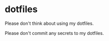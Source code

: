 # dotfiles

Please don't think about using my dotfiles.

Please don't commit any secrets to my dotfiles.
